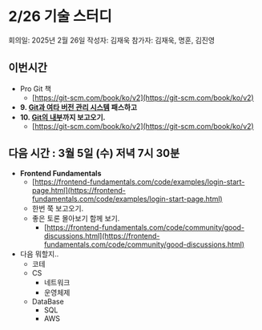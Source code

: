 # 2/26 기술 스터디

회의일: 2025년 2월 26일
작성자: 김재욱
참가자: 김재욱, 명훈, 김진영

## 이번시간

- Pro Git 책
    - [https://git-scm.com/book/ko/v2](https://git-scm.com/book/ko/v2)
- **9. [Git과 여타 버전 관리 시스템](https://git-scm.com/book/ko/v2/Git%ea%b3%bc-%ec%97%ac%ed%83%80-%eb%b2%84%ec%a0%84-%ea%b4%80%eb%a6%ac-%ec%8b%9c%ec%8a%a4%ed%85%9c-Git:-%eb%b2%94%ec%9a%a9-Client) 패스하고**
- **10. [Git의 내부](https://git-scm.com/book/ko/v2/Git%ec%9d%98-%eb%82%b4%eb%b6%80-Plumbing-%eb%aa%85%eb%a0%b9%ea%b3%bc-Porcelain-%eb%aa%85%eb%a0%b9)까지 보고오기.**
    - [https://git-scm.com/book/ko/v2](https://git-scm.com/book/ko/v2)

## 다음 시간 :  3월 5일 (수) 저녁 7시 30분

- **Frontend Fundamentals**
    - [https://frontend-fundamentals.com/code/examples/login-start-page.html](https://frontend-fundamentals.com/code/examples/login-start-page.html)
    - 한번 쭉 보고오기.
    - 좋은 토론 몰아보기 함께 보기.
        - [https://frontend-fundamentals.com/code/community/good-discussions.html](https://frontend-fundamentals.com/code/community/good-discussions.html)
- 다음 뭐할지..
    - 코테
    - CS
        - 네트워크
        - 운영체제
    - DataBase
        - SQL
        - AWS